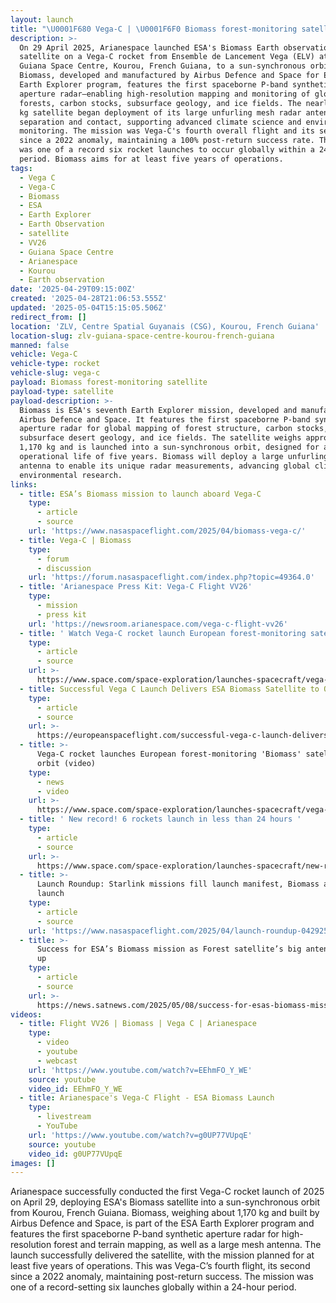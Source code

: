 ```yaml
---
layout: launch
title: "\U0001F680 Vega-C | \U0001F6F0 Biomass forest-monitoring satellite"
description: >-
  On 29 April 2025, Arianespace launched ESA's Biomass Earth observation
  satellite on a Vega-C rocket from Ensemble de Lancement Vega (ELV) at the
  Guiana Space Centre, Kourou, French Guiana, to a sun-synchronous orbit.
  Biomass, developed and manufactured by Airbus Defence and Space for ESA's
  Earth Explorer program, features the first spaceborne P-band synthetic
  aperture radar—enabling high-resolution mapping and monitoring of global
  forests, carbon stocks, subsurface geology, and ice fields. The nearly 1,200
  kg satellite began deployment of its large unfurling mesh radar antenna after
  separation and contact, supporting advanced climate science and environmental
  monitoring. The mission was Vega-C's fourth overall flight and its second
  since a 2022 anomaly, maintaining a 100% post-return success rate. This launch
  was one of a record six rocket launches to occur globally within a 24-hour
  period. Biomass aims for at least five years of operations.
tags:
  - Vega C
  - Vega-C
  - Biomass
  - ESA
  - Earth Explorer
  - Earth Observation
  - satellite
  - VV26
  - Guiana Space Centre
  - Arianespace
  - Kourou
  - Earth observation
date: '2025-04-29T09:15:00Z'
created: '2025-04-28T21:06:53.555Z'
updated: '2025-05-04T15:15:05.506Z'
redirect_from: []
location: 'ZLV, Centre Spatial Guyanais (CSG), Kourou, French Guiana'
location-slug: zlv-guiana-space-centre-kourou-french-guiana
manned: false
vehicle: Vega-C
vehicle-type: rocket
vehicle-slug: vega-c
payload: Biomass forest-monitoring satellite
payload-type: satellite
payload-description: >-
  Biomass is ESA's seventh Earth Explorer mission, developed and manufactured by
  Airbus Defence and Space. It features the first spaceborne P-band synthetic
  aperture radar for global mapping of forest structure, carbon stocks,
  subsurface desert geology, and ice fields. The satellite weighs approximately
  1,170 kg and is launched into a sun-synchronous orbit, designed for a minimum
  operational life of five years. Biomass will deploy a large unfurling mesh
  antenna to enable its unique radar measurements, advancing global climate and
  environmental research.
links:
  - title: ESA’s Biomass mission to launch aboard Vega-C
    type:
      - article
      - source
    url: 'https://www.nasaspaceflight.com/2025/04/biomass-vega-c/'
  - title: Vega-C | Biomass
    type:
      - forum
      - discussion
    url: 'https://forum.nasaspaceflight.com/index.php?topic=49364.0'
  - title: 'Arianespace Press Kit: Vega-C Flight VV26'
    type:
      - mission
      - press kit
    url: 'https://newsroom.arianespace.com/vega-c-flight-vv26'
  - title: ' Watch Vega-C rocket launch European forest-monitoring satellite to orbit on April 29 '
    type:
      - article
      - source
    url: >-
      https://www.space.com/space-exploration/launches-spacecraft/vega-c-rocket-launch-esa-biomass-forest-monitoring-satellite
  - title: Successful Vega C Launch Delivers ESA Biomass Satellite to Orbit
    type:
      - article
      - source
    url: >-
      https://europeanspaceflight.com/successful-vega-c-launch-delivers-esa-biomass-satellite-to-orbit/
  - title: >-
      Vega-C rocket launches European forest-monitoring 'Biomass' satellite to
      orbit (video)
    type:
      - news
      - video
    url: >-
      https://www.space.com/space-exploration/launches-spacecraft/vega-c-rocket-launch-esa-biomass-forest-monitoring-satellite
  - title: ' New record! 6 rockets launch in less than 24 hours '
    type:
      - article
      - source
    url: >-
      https://www.space.com/space-exploration/launches-spacecraft/new-record-6-rockets-launch-in-less-than-24-hours
  - title: >-
      Launch Roundup: Starlink missions fill launch manifest, Biomass and Alpha
      launch
    type:
      - article
      - source
    url: 'https://www.nasaspaceflight.com/2025/04/launch-roundup-042925/'
  - title: >-
      Success for ESA’s Biomass mission as Forest satellite’s big antenna opens
      up
    type:
      - article
      - source
    url: >-
      https://news.satnews.com/2025/05/08/success-for-esas-biomass-mission-as-forest-satellites-big-antenna-opens-up/
videos:
  - title: Flight VV26 | Biomass | Vega C | Arianespace
    type:
      - video
      - youtube
      - webcast
    url: 'https://www.youtube.com/watch?v=EEhmFO_Y_WE'
    source: youtube
    video_id: EEhmFO_Y_WE
  - title: Arianespace's Vega-C Flight - ESA Biomass Launch
    type:
      - livestream
      - YouTube
    url: 'https://www.youtube.com/watch?v=g0UP77VUpqE'
    source: youtube
    video_id: g0UP77VUpqE
images: []
---
```

Arianespace successfully conducted the first Vega-C rocket launch of 2025 on April 29, deploying ESA's Biomass satellite into a sun-synchronous orbit from Kourou, French Guiana. Biomass, weighing about 1,170 kg and built by Airbus Defence and Space, is part of the ESA Earth Explorer program and features the first spaceborne P-band synthetic aperture radar for high-resolution forest and terrain mapping, as well as a large mesh antenna. The launch successfully delivered the satellite, with the mission planned for at least five years of operations. This was Vega-C’s fourth flight, its second since a 2022 anomaly, maintaining post-return success. The mission was one of a record-setting six launches globally within a 24-hour period.
